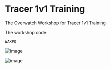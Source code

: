 # Tracer 1v1 Training

The Overwatch Workshop for Tracer 1v1 Training


The workshop code:
```
WAXPQ
```

![image](https://github.com/user-attachments/assets/3908f5d4-3de6-4653-ae0b-bacadf1ef9bc)

![image](https://github.com/user-attachments/assets/42b2075e-5e96-4c57-b4ae-750999dfbf1d)
